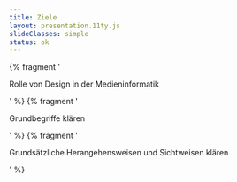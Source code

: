 ```yaml
---
title: Ziele
layout: presentation.11ty.js
slideClasses: simple
status: ok
---
```


{% fragment '<p class="list">Rolle von Design in der Medieninformatik</p>' %}
{% fragment '<p class="list">Grundbegriffe klären</p>' %}
{% fragment '<p class="list">Grundsätzliche Herangehensweisen und Sichtweisen klären</p>' %}
